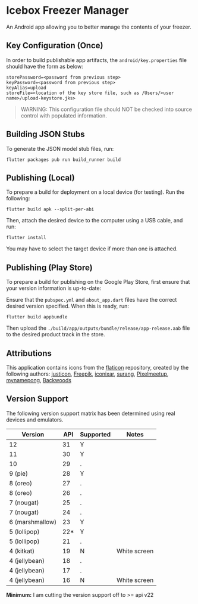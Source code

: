 # Icebox Freezer Manager

An Android app allowing you to better manage the contents of your freezer.

## Key Configuration (Once)

In order to build publishable app artifacts, the `android/key.properties` file should have the form as below:

    storePassword=<password from previous step>
    keyPassword=<password from previous step>
    keyAlias=upload
    storeFile=<location of the key store file, such as /Users/<user name>/upload-keystore.jks>

> WARNING: This configuration file should NOT be checked into source control with populated information.

## Building JSON Stubs

To generate the JSON model stub files, run:

    flutter packages pub run build_runner build

## Publishing (Local)

To prepare a build for deployment on a local device (for testing). Run the following:

    flutter build apk --split-per-abi

Then, attach the desired device to the computer using a USB cable, and run:

    flutter install

You may have to select the target device if more than one is attached.

## Publishing (Play Store)

To prepare a build for publishing on the Google Play Store, first ensure that your version information is up-to-date:

Ensure that the `pubspec.yml` and `about_app.dart` files have the correct desired version specified. When this is ready, 
run:

    flutter build appbundle

Then upload the `./build/app/outputs/bundle/release/app-release.aab` file to the desired product track in the store.

## Attributions

This application contains icons from the [flaticon](https://www.flaticon.com) repository, created by the following authors: 
[justicon](https://www.flaticon.com/authors/justicon), [Freepik](https://www.freepik.com), 
[iconixar](https://www.flaticon.com/authors/iconixar), [surang](https://www.flaticon.com/authors/surang), 
[Pixelmeetup](https://www.flaticon.com/authors/pixelmeetup), [mynamepong](https://www.flaticon.com/authors/mynamepong), 
[Backwoods](https://www.flaticon.com/authors/backwoods)

## Version Support

The following version support matrix has been determined using real devices and emulators.

| Version         | API | Supported | Notes        |
|-----------------|-----|-----------|--------------|
| 12              | 31  | Y         |              |
| 11              | 30  | Y         |              |
| 10              | 29  | .         |              |
| 9 (pie)         | 28  | Y         |              |
| 8 (oreo)        | 27  | .         |              |
| 8 (oreo)        | 26  | .         |              |
| 7 (nougat)      | 25  | .         |              |
| 7 (nougat)      | 24  | .         |              |
| 6 (marshmallow) | 23  | Y         |              |
| 5 (lollipop)    | 22* | Y         |              |
| 5 (lollipop)    | 21  | .         |              |
| 4 (kitkat)      | 19  | N         | White screen |
| 4 (jellybean)   | 18  | .         |              |
| 4 (jellybean)   | 17  | .         |              |
| 4 (jellybean)   | 16  | N         | White screen |

**Minimum:** I am cutting the version support off to >= api v22
